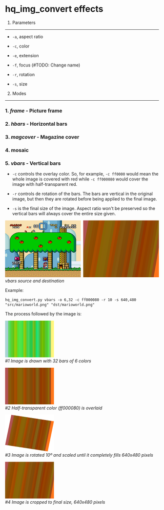 hq_img_convert effects
======================

1. Parameters
-------------

* `-a`, aspect ratio

* `-c`, color

* `-e`, extension

* `-f`, focus (#TODO: Change name)

* `-r`, rotation

* `-s`, size


2. Modes
--------

### 1. *frame* - Picture frame


### 2. *hbars* - Horizontal bars

### 3. *magcover* - Magazine cover

### 4. mosaic

### 5. *vbars* - Vertical bars

* `-c` controls the overlay color. So, for example, `-c ff0000` would mean the whole image is covered with red while
  `-c ff000080` would cover the image with half-transparent red.

* `-r` controls de rotation of the bars. The bars are vertical in the original image, but then they are rotated before
  being applied to the final image.
  
* `-s` is the final size of the image. Aspect ratio won't be preserved so the vertical bars will always cover the entire
  size given.

![Alt](images/vbars_src_dst.png)  
*vbars source and destination*

Example:
    
    hq_img_convert.py vbars -o 6,32 -c ff000080 -r 10 -s 640,480 "src/marioworld.png" "dst/marioworld.png"

The process followed by the image is:

![Alt](images/vbars_1.png)  
*#1 Image is drawn with 32 bars of 6 colors*

![Alt](images/vbars_2.png)  
*#2 Half-transparent color (ff000080) is overlaid*

![Alt](images/vbars_3.png)  
*#3 Image is rotated 10º and scaled until it completely fills 640x480 pixels*

![Alt](images/vbars_4.png)  
*#4 Image is cropped to final size, 640x480 pixels*
